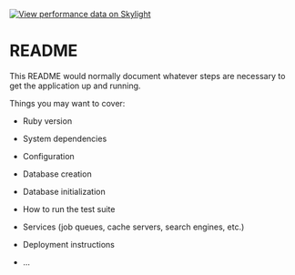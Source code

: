[![View performance data on Skylight](https://badges.skylight.io/status/zrIB2wxUUwFF.svg?token=UoeFQCTqWcI88TWyt2ouASHWQ9-ymDjluAh56Up9p9A)](https://www.skylight.io/app/applications/zrIB2wxUUwFF)

# README

This README would normally document whatever steps are necessary to get the
application up and running.

Things you may want to cover:

* Ruby version

* System dependencies

* Configuration

* Database creation

* Database initialization

* How to run the test suite

* Services (job queues, cache servers, search engines, etc.)

* Deployment instructions

* ...
